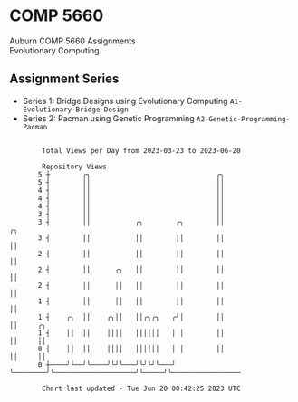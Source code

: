 # COMP 5660
Auburn COMP 5660 Assignments  
Evolutionary Computing

## Assignment Series
- Series 1: Bridge Designs using Evolutionary Computing `A1-Evolutionary-Bridge-Design`
- Series 2: Pacman using Genetic Programming `A2-Genetic-Programming-Pacman`

```

        Total Views per Day from 2023-03-23 to 2023-06-20

        Repository Views
       5 ┼        ╭╮                               ╭╮
       5 ┤        ││                               ││
       4 ┤        ││                               ││
       4 ┤        ││                               ││
       4 ┤        ││                               ││
       3 ┤        ││                               ││
       3 ┤        ││           ╭╮        ╭╮        ││                    ╭╮
       3 ┤        ││           ││        ││        ││                    ││
       2 ┤        ││           ││        ││        ││                    ││
       2 ┤        ││      ╭╮   ││        ││        ││                    ││
       2 ┤        ││      ││   ││        ││        ││                    ││
       1 ┤        ││      ││   ││        ││        ││                    ││
       1 ┤    ╭╮  ││    ╭╮││   ││╭╮╭╮   ╭╯│        ││                    ││     ╭╮
       1 ┤    ││  ││    ││││   ││││││   │ │        ││                    ││     ││
       0 ┤    ││  ││    ││││   ││││││   │ │        ││                    ││     ││
       0 ┼────╯╰──╯╰────╯╰╯╰───╯╰╯╰╯╰───╯ ╰────────╯╰────────────────────╯╰─────╯╰─────────────────

        Chart last updated - Tue Jun 20 00:42:25 2023 UTC
        
```
